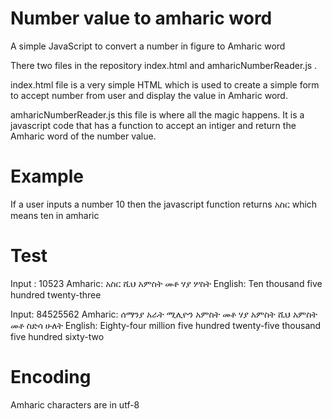 # Number value to amharic word
A simple JavaScript to convert a number in figure to Amharic word

There two files in the repository index.html and amharicNumberReader.js .

index.html file is a very simple HTML which is used to create a simple form to accept number from user and display the value in Amharic word. 

amharicNumberReader.js this file is where all the magic happens. It is a javascript code that has a function to accept an intiger and return the Amharic word of the number value. 

# Example

If a user inputs a number 10 then the javascript function returns አስር which means ten in amharic

# Test
Input : 10523
Amharic: አስር ሺህ አምስት መቶ ሃያ ሦስት
English: Ten thousand five hundred twenty-three

Input: 84525562
Amharic: ሰማንያ አራት ሚሊዮን አምስት መቶ ሃያ አምስት ሺህ አምስት መቶ ስድሳ ሁለት
English: Eighty-four million five hundred twenty-five thousand five hundred sixty-two

# Encoding
Amharic characters are in utf-8

